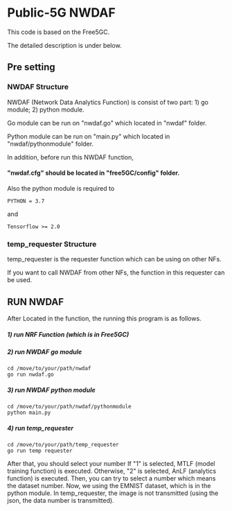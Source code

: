 # Public-5G NWDAF

This code is based on the Free5GC.

The detailed description is under below.


## Pre setting
### NWDAF Structure
NWDAF (Network Data Analytics Function) is consist of two part: 1) go module; 2) python module.

Go module can be run on "nwdaf.go" which located in "nwdaf" folder.

Python module can be run on "main.py" which located in "nwdaf/pythonmodule" folder.

In addition, before run this NWDAF function,

#### "nwdaf.cfg" should be located in "free5GC/config" folder.

Also the python module is required to 
```
PYTHON = 3.7
```
and 
```
Tensorflow >= 2.0
```
### temp_requester Structure
temp_requester is the requester function which can be using on other NFs. 

If you want to call NWDAF from other NFs, the function in this requester can be used.


## RUN NWDAF
After Located in the function, the running this program is as follows.


##### 1) run NRF Function (which is in Free5GC)


##### 2) run NWDAF go module
```
cd /move/to/your/path/nwdaf
go run nwdaf.go
```

##### 3) run NWDAF python module
```
cd /move/to/your/path/nwdaf/pythonmodule
python main.py 
```

##### 4) run temp_requester
```
cd /move/to/your/path/temp_requester
go run temp requester
```
After that, you should select your number
If "1" is selected, MTLF (model training function) is executed.
Otherwise, "2" is selected, AnLF (analytics function) is executed.
Then, you can try to select a number which means the dataset number.
Now, we using the EMNIST dataset, which is in the python module.
In temp_requester, the image is not transmitted (using the json, the data number is transmitted).



